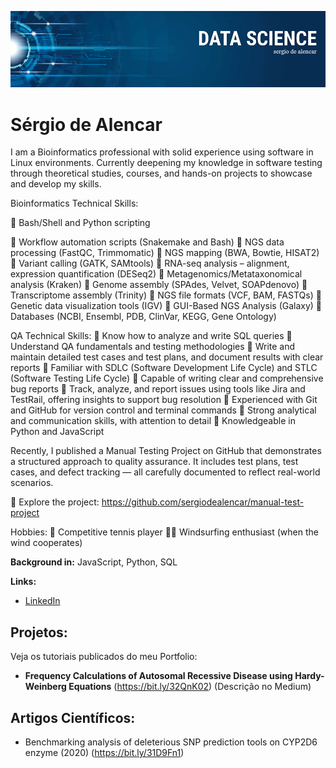 
<p align="center">
	<img src="https://github.com/sergiodealencar/sergiodealencar/blob/master/banner.png">
</p>

# Sérgio de Alencar

I am a Bioinformatics professional with solid experience using software in Linux environments. Currently deepening my knowledge in software testing through theoretical studies, courses, and hands-on projects to showcase and develop my skills.

Bioinformatics Technical Skills:
<p>🔸 Bash/Shell and Python scripting</p>
🔸 Workflow automation scripts (Snakemake and Bash)
🔸 NGS data processing (FastQC, Trimmomatic)
🔸 NGS mapping (BWA, Bowtie, HISAT2)
🔸 Variant calling (GATK, SAMtools)
🔸 RNA-seq analysis – alignment, expression quantification (DESeq2)
🔸 Metagenomics/Metataxonomical analysis (Kraken)
🔸 Genome assembly (SPAdes, Velvet, SOAPdenovo)
🔸 Transcriptome assembly (Trinity)
🔸 NGS file formats (VCF, BAM, FASTQs)
🔸 Genetic data visualization tools (IGV)
🔸 GUI-Based NGS Analysis (Galaxy)
🔸 Databases (NCBI, Ensembl, PDB, ClinVar, KEGG, Gene Ontology)

QA Technical Skills:
🔹 Know how to analyze and write SQL queries
🔹 Understand QA fundamentals and testing methodologies
🔹 Write and maintain detailed test cases and test plans, and document results with clear reports
🔹 Familiar with SDLC (Software Development Life Cycle) and STLC (Software Testing Life Cycle)
🔹 Capable of writing clear and comprehensive bug reports
🔹 Track, analyze, and report issues using tools like Jira and TestRail, offering insights to support bug resolution
🔹 Experienced with Git and GitHub for version control and terminal commands
🔹 Strong analytical and communication skills, with attention to detail
🔹 Knowledgeable in Python and JavaScript

Recently, I published a Manual Testing Project on GitHub that demonstrates a structured approach to quality assurance. It includes test plans, test cases, and defect tracking — all carefully documented to reflect real-world scenarios.

🔗 Explore the project:
https://github.com/sergiodealencar/manual-test-project

Hobbies:
🎾 Competitive tennis player
🏄‍♂️ Windsurfing enthusiast (when the wind cooperates)

**Background in:** JavaScript, Python, SQL

**Links:**
* [LinkedIn](https://bit.ly/2QO3nLd)



## Projetos:
Veja os tutoriais publicados do meu Portfolio:

* **Frequency Calculations of Autosomal Recessive Disease using Hardy-Weinberg Equations** (https://bit.ly/32QnK02) (Descrição no Medium)


## Artigos Científicos:

* Benchmarking analysis of deleterious SNP prediction tools on CYP2D6 enzyme (2020) (https://bit.ly/31D9Fn1)

